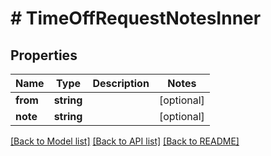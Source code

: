 # # TimeOffRequestNotesInner

## Properties

Name | Type | Description | Notes
------------ | ------------- | ------------- | -------------
**from** | **string** |  | [optional]
**note** | **string** |  | [optional]

[[Back to Model list]](../../README.md#models) [[Back to API list]](../../README.md#endpoints) [[Back to README]](../../README.md)
